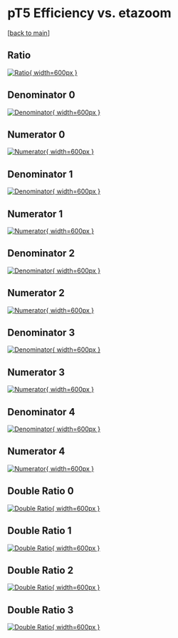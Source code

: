 # pT5 Efficiency vs. etazoom

[[back to main](./)]



## Ratio

[![Ratio](../mtv/var/pT5_vtr_0_0_eff_etazoom.png){ width=600px }](../mtv/var/pT5_vtr_0_0_eff_etazoom.pdf)

## Denominator 0

[![Denominator](../mtv/den/pT5_vtr_0_0_eff_etazoom_den0.png){ width=600px }](../mtv/den/pT5_vtr_0_0_eff_etazoom_den0.pdf)

## Numerator 0

[![Numerator](../mtv/num/pT5_vtr_0_0_eff_etazoom_num0.png){ width=600px }](../mtv/num/pT5_vtr_0_0_eff_etazoom_num0.pdf)

## Denominator 1

[![Denominator](../mtv/den/pT5_vtr_0_0_eff_etazoom_den1.png){ width=600px }](../mtv/den/pT5_vtr_0_0_eff_etazoom_den1.pdf)

## Numerator 1

[![Numerator](../mtv/num/pT5_vtr_0_0_eff_etazoom_num1.png){ width=600px }](../mtv/num/pT5_vtr_0_0_eff_etazoom_num1.pdf)

## Denominator 2

[![Denominator](../mtv/den/pT5_vtr_0_0_eff_etazoom_den2.png){ width=600px }](../mtv/den/pT5_vtr_0_0_eff_etazoom_den2.pdf)

## Numerator 2

[![Numerator](../mtv/num/pT5_vtr_0_0_eff_etazoom_num2.png){ width=600px }](../mtv/num/pT5_vtr_0_0_eff_etazoom_num2.pdf)

## Denominator 3

[![Denominator](../mtv/den/pT5_vtr_0_0_eff_etazoom_den3.png){ width=600px }](../mtv/den/pT5_vtr_0_0_eff_etazoom_den3.pdf)

## Numerator 3

[![Numerator](../mtv/num/pT5_vtr_0_0_eff_etazoom_num3.png){ width=600px }](../mtv/num/pT5_vtr_0_0_eff_etazoom_num3.pdf)

## Denominator 4

[![Denominator](../mtv/den/pT5_vtr_0_0_eff_etazoom_den4.png){ width=600px }](../mtv/den/pT5_vtr_0_0_eff_etazoom_den4.pdf)

## Numerator 4

[![Numerator](../mtv/num/pT5_vtr_0_0_eff_etazoom_num4.png){ width=600px }](../mtv/num/pT5_vtr_0_0_eff_etazoom_num4.pdf)

## Double Ratio 0

[![Double Ratio](../mtv/ratio/pT5_vtr_0_0_eff_etazoom_ratio0.png){ width=600px }](../mtv/ratio/pT5_vtr_0_0_eff_etazoom_ratio0.pdf)

## Double Ratio 1

[![Double Ratio](../mtv/ratio/pT5_vtr_0_0_eff_etazoom_ratio1.png){ width=600px }](../mtv/ratio/pT5_vtr_0_0_eff_etazoom_ratio1.pdf)

## Double Ratio 2

[![Double Ratio](../mtv/ratio/pT5_vtr_0_0_eff_etazoom_ratio2.png){ width=600px }](../mtv/ratio/pT5_vtr_0_0_eff_etazoom_ratio2.pdf)

## Double Ratio 3

[![Double Ratio](../mtv/ratio/pT5_vtr_0_0_eff_etazoom_ratio3.png){ width=600px }](../mtv/ratio/pT5_vtr_0_0_eff_etazoom_ratio3.pdf)

